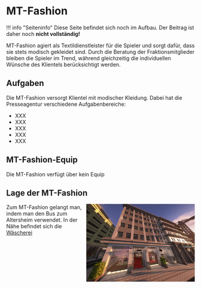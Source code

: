 # MT-Fashion

!!! info "Seiteninfo" 
      Diese Seite befindet sich noch im Aufbau. Der Beitrag ist daher noch **nicht vollständig!**
      
MT-Fashion agiert als Textildienstleister für die Spieler und sorgt dafür, dass sie stets modisch gekleidet sind. 
Durch die Beratung der Fraktionsmitglieder bleiben die Spieler im Trend, während gleichzeitig die individuellen Wünsche des Klientels berücksichtigt werden.

## Aufgaben

Die MT-Fashion versorgt Klientel mit modischer Kleidung. Dabei hat die Presseagentur verschiedene Aufgabenbereiche:

* XXX
* XXX
* XXX
* XXX
* XXX


## MT-Fashion-Equip

Die MT-Fashion verfügt über kein Equip

## Lage der MT-Fashion

<img align="right" width="290" eight="290" src="../../../assets/image/fraktionen/mtfashionHQ.png">

Zum MT-Fashion gelangt man, indem man den Bus zum Altersheim verwendet. In der Nähe befindet sich die [Wäscherei](../../pages/nebenjobs/wäscherei.md)
